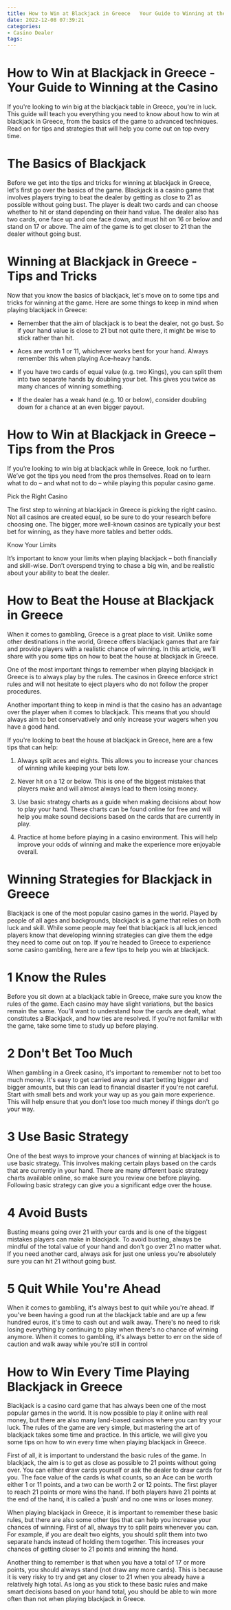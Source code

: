 ```yaml
---
title: How to Win at Blackjack in Greece   Your Guide to Winning at the Casino
date: 2022-12-08 07:39:21
categories:
- Casino Dealer
tags:
---
```



#  How to Win at Blackjack in Greece - Your Guide to Winning at the Casino

If you're looking to win big at the blackjack table in Greece, you're in luck. This guide will teach you everything you need to know about how to win at blackjack in Greece, from the basics of the game to advanced techniques. Read on for tips and strategies that will help you come out on top every time.

# The Basics of Blackjack

Before we get into the tips and tricks for winning at blackjack in Greece, let's first go over the basics of the game. Blackjack is a casino game that involves players trying to beat the dealer by getting as close to 21 as possible without going bust. The player is dealt two cards and can choose whether to hit or stand depending on their hand value. The dealer also has two cards, one face up and one face down, and must hit on 16 or below and stand on 17 or above. The aim of the game is to get closer to 21 than the dealer without going bust.

# Winning at Blackjack in Greece - Tips and Tricks

Now that you know the basics of blackjack, let's move on to some tips and tricks for winning at the game. Here are some things to keep in mind when playing blackjack in Greece:

- Remember that the aim of blackjack is to beat the dealer, not go bust. So if your hand value is close to 21 but not quite there, it might be wise to stick rather than hit.

- Aces are worth 1 or 11, whichever works best for your hand. Always remember this when playing Ace-heavy hands.

- If you have two cards of equal value (e.g. two Kings), you can split them into two separate hands by doubling your bet. This gives you twice as many chances of winning something.

- If the dealer has a weak hand (e.g. 10 or below), consider doubling down for a chance at an even bigger payout.

#  How to Win at Blackjack in Greece – Tips from the Pros

If you’re looking to win big at blackjack while in Greece, look no further. We’ve got the tips you need from the pros themselves. Read on to learn what to do – and what not to do – while playing this popular casino game.

Pick the Right Casino

The first step to winning at blackjack in Greece is picking the right casino. Not all casinos are created equal, so be sure to do your research before choosing one. The bigger, more well-known casinos are typically your best bet for winning, as they have more tables and better odds.

Know Your Limits

It’s important to know your limits when playing blackjack – both financially and skill-wise. Don’t overspend trying to chase a big win, and be realistic about your ability to beat the dealer.

#  How to Beat the House at Blackjack in Greece

When it comes to gambling, Greece is a great place to visit. Unlike some other destinations in the world, Greece offers blackjack games that are fair and provide players with a realistic chance of winning. In this article, we'll share with you some tips on how to beat the house at blackjack in Greece.

One of the most important things to remember when playing blackjack in Greece is to always play by the rules. The casinos in Greece enforce strict rules and will not hesitate to eject players who do not follow the proper procedures.

Another important thing to keep in mind is that the casino has an advantage over the player when it comes to blackjack. This means that you should always aim to bet conservatively and only increase your wagers when you have a good hand.

If you're looking to beat the house at blackjack in Greece, here are a few tips that can help:

1. Always split aces and eights. This allows you to increase your chances of winning while keeping your bets low.

2. Never hit on a 12 or below. This is one of the biggest mistakes that players make and will almost always lead to them losing money.

3. Use basic strategy charts as a guide when making decisions about how to play your hand. These charts can be found online for free and will help you make sound decisions based on the cards that are currently in play.

4. Practice at home before playing in a casino environment. This will help improve your odds of winning and make the experience more enjoyable overall.

#  Winning Strategies for Blackjack in Greece 
Blackjack is one of the most popular casino games in the world. Played by people of all ages and backgrounds, blackjack is a game that relies on both luck and skill. While some people may feel that blackjack is all luck,ienced players know that developing winning strategies can give them the edge they need to come out on top. If you're headed to Greece to experience some casino gambling, here are a few tips to help you win at blackjack.

# 1 Know the Rules 
Before you sit down at a blackjack table in Greece, make sure you know the rules of the game. Each casino may have slight variations, but the basics remain the same. You'll want to understand how the cards are dealt, what constitutes a Blackjack, and how ties are resolved. If you're not familiar with the game, take some time to study up before playing.

# 2 Don't Bet Too Much 
When gambling in a Greek casino, it's important to remember not to bet too much money. It's easy to get carried away and start betting bigger and bigger amounts, but this can lead to financial disaster if you're not careful. Start with small bets and work your way up as you gain more experience. This will help ensure that you don't lose too much money if things don't go your way.

# 3 Use Basic Strategy 
One of the best ways to improve your chances of winning at blackjack is to use basic strategy. This involves making certain plays based on the cards that are currently in your hand. There are many different basic strategy charts available online, so make sure you review one before playing. Following basic strategy can give you a significant edge over the house.

# 4 Avoid Busts 
Busting means going over 21 with your cards and is one of the biggest mistakes players can make in blackjack. To avoid busting, always be mindful of the total value of your hand and don't go over 21 no matter what. If you need another card, always ask for just one unless you're absolutely sure you can hit 21 without going bust.

# 5 Quit While You're Ahead 
When it comes to gambling, it's always best to quit while you're ahead. If you've been having a good run at the blackjack table and are up a few hundred euros, it's time to cash out and walk away. There's no need to risk losing everything by continuing to play when there's no chance of winning anymore. When it comes to gambling, it's always better to err on the side of caution and walk away while you're still in control

#  How to Win Every Time Playing Blackjack in Greece

Blackjack is a casino card game that has always been one of the most popular games in the world. It is now possible to play it online with real money, but there are also many land-based casinos where you can try your luck. The rules of the game are very simple, but mastering the art of blackjack takes some time and practice. In this article, we will give you some tips on how to win every time when playing blackjack in Greece.

First of all, it is important to understand the basic rules of the game. In blackjack, the aim is to get as close as possible to 21 points without going over. You can either draw cards yourself or ask the dealer to draw cards for you. The face value of the cards is what counts, so an Ace can be worth either 1 or 11 points, and a two can be worth 2 or 12 points. The first player to reach 21 points or more wins the hand. If both players have 21 points at the end of the hand, it is called a ‘push’ and no one wins or loses money.

When playing blackjack in Greece, it is important to remember these basic rules, but there are also some other tips that can help you increase your chances of winning. First of all, always try to split pairs whenever you can. For example, if you are dealt two eights, you should split them into two separate hands instead of holding them together. This increases your chances of getting closer to 21 points and winning the hand.

Another thing to remember is that when you have a total of 17 or more points, you should always stand (not draw any more cards). This is because it is very risky to try and get any closer to 21 when you already have a relatively high total. As long as you stick to these basic rules and make smart decisions based on your hand total, you should be able to win more often than not when playing blackjack in Greece.